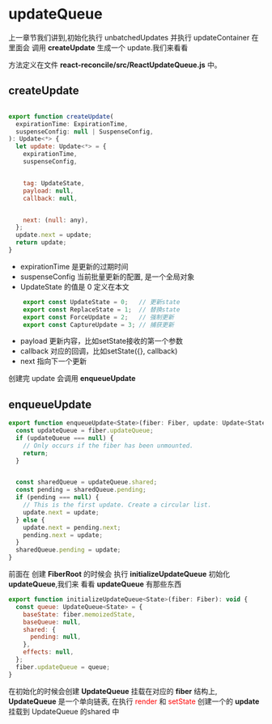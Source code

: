 # updateQueue

上一章节我们讲到,初始化执行 unbatchedUpdates 并执行 updateContainer 在里面会 调用 **createUpdate** 生成一个 update.我们来看看

方法定义在文件 **react-reconcile/src/ReactUpdateQueue.js** 中。

## createUpdate

```js

export function createUpdate(
  expirationTime: ExpirationTime,
  suspenseConfig: null | SuspenseConfig,
): Update<*> {
  let update: Update<*> = {
    expirationTime,
    suspenseConfig,


    tag: UpdateState,
    payload: null,
    callback: null,


    next: (null: any),
  };
  update.next = update;
  return update;
}
```

- expirationTime 是更新的过期时间
- suspenseConfig 当前批量更新的配置, 是一个全局对象
- UpdateState 的值是 0 定义在本文

```js
    export const UpdateState = 0;   // 更新state
    export const ReplaceState = 1;  // 替换state
    export const ForceUpdate = 2;   // 强制更新
    export const CaptureUpdate = 3; // 捕获更新
```

- payload 更新内容，比如setState接收的第一个参数    
- callback 对应的回调，比如setState({}, callback)
- next 指向下一个更新

创建完 update 会调用 **enqueueUpdate**

## enqueueUpdate

```js
export function enqueueUpdate<State>(fiber: Fiber, update: Update<State>) {
  const updateQueue = fiber.updateQueue;
  if (updateQueue === null) {
    // Only occurs if the fiber has been unmounted.
    return;
  }


  const sharedQueue = updateQueue.shared;
  const pending = sharedQueue.pending;
  if (pending === null) {
    // This is the first update. Create a circular list.
    update.next = update;
  } else {
    update.next = pending.next;
    pending.next = update;
  }
  sharedQueue.pending = update;
}
```

前面在 创建 **FiberRoot** 的时候会 执行 **initializeUpdateQueue** 初始化 **updateQueue**,我们来 看看 **updateQueue** 有那些东西

```js
export function initializeUpdateQueue<State>(fiber: Fiber): void {
  const queue: UpdateQueue<State> = {
    baseState: fiber.memoizedState,
    baseQueue: null,
    shared: {
      pending: null,
    },
    effects: null,
  };
  fiber.updateQueue = queue;
}
```

在初始化的时候会创建 **UpdateQueue** 挂载在对应的 **fiber** 结构上, **UpdateQueue** 是一个单向链表, 在执行 <font color='red'>render</font>  和 <font color='red'>setState</font> 创建一个的 **update** 挂载到 UpdateQueue 的shared 中